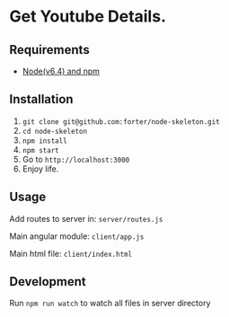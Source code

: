 # Get Youtube Details.

## Requirements

- [Node(v6.4) and npm](http://nodejs.org)

## Installation

1. `git clone git@github.com:forter/node-skeleton.git`
2. `cd node-skeleton`
3. `npm install`
3. `npm start`
4. Go to `http://localhost:3000`
5. Enjoy life.

## Usage

Add routes to server in: `server/routes.js`

Main angular module: `client/app.js`

Main html file: `client/index.html`

## Development

Run `npm run watch` to watch all files in server directory
